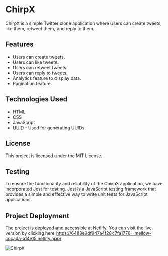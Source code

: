 # ChirpX

ChirpX is a simple Twitter clone application where users can create tweets, like them, retweet them, and reply to them.

## Features

- Users can create tweets.
- Users can like tweets.
- Users can retweet tweets.
- Users can reply to tweets.
- Analytics feature to display data.
- Pagination feature.

## Technologies Used

- HTML
- CSS
- JavaScript
- [UUID](https://www.npmjs.com/package/uuid) - Used for generating UUIDs.

## License

This project is licensed under the MIT License. 

## Testing

To ensure the functionality and reliability of the ChirpX application, we have incorporated Jest for testing. Jest is a JavaScript testing framework that provides a simple and effective way to write unit tests for JavaScript applications.

## Project Deployment

The project is deployed and accessible at Netlify. You can visit the live version by clicking here.https://6488e9df947a4f28c7fa1776--mellow-cocada-a14e15.netlify.app/


![ChirpX](https://github.com/arzucaner/ChirpX/assets/108270415/8b96a932-7243-4583-a695-895868870595)



